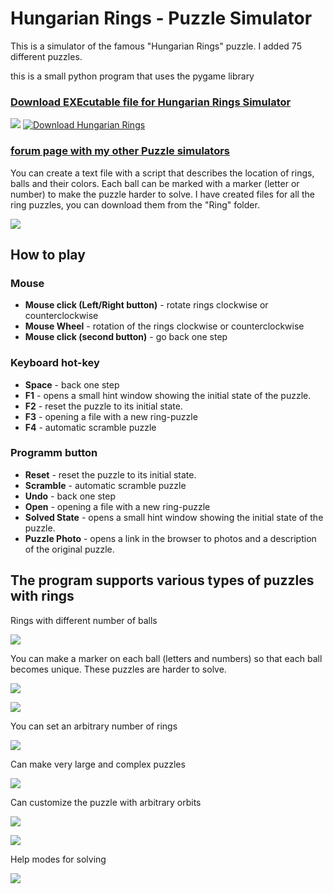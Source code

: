 # Hungarian Rings - Puzzle Simulator

This is a simulator of the famous "Hungarian Rings" puzzle.  I added 75 different puzzles.

this is a small python program that uses the pygame library

### **<a href="https://sourceforge.net/projects/hungarianrings/files/">Download EXEcutable file for Hungarian Rings Simulator</a>** 
![](https://i.imgur.com/wuVZMXf.png)
[![Download Hungarian Rings](https://a.fsdn.com/con/app/sf-download-button)](https://sourceforge.net/projects/hungarianrings/files/Hungarian%20Rings%20Setup.exe/download)


### **<a href="https://twistypuzzles.com/forum/viewtopic.php?p=422931#p422931">forum page with my other Puzzle simulators</a>**

You can create a text file with a script that describes the location of rings, balls and their colors.
Each ball can be marked with a marker (letter or number) to make the puzzle harder to solve.
I have created files for all the ring puzzles, you can download them from the "Ring" folder.


![](https://i.imgur.com/2e5m6ce.png)

## How to play
### Mouse
- **Mouse click (Left/Right button)** - rotate rings clockwise or counterclockwise
- **Mouse Wheel** - rotation of the rings clockwise or counterclockwise
- **Mouse click (second button)** - go back one step
### Keyboard hot-key
- **Space** - back one step
- **F1** - opens a small hint window showing the initial state of the puzzle.
- **F2** - reset the puzzle to its initial state.
- **F3** - opening a file with a new ring-puzzle
- **F4** - automatic scramble puzzle
### Programm button
- **Reset** - reset the puzzle to its initial state.
- **Scramble** - automatic scramble puzzle
- **Undo** - back one step
- **Open** - opening a file with a new ring-puzzle
- **Solved State** - opens a small hint window showing the initial state of the puzzle.
- **Puzzle Photo** - opens a link in the browser to photos and a description of the original puzzle.


## The program supports various types of puzzles with rings
Rings with different number of balls

![](https://i.imgur.com/fOsbdpS.png)

You can make a marker on each ball (letters and numbers) so that each ball becomes unique. These puzzles are harder to solve.

![](https://i.imgur.com/qWt1mqd.png)

![](https://i.imgur.com/EB2HNBj.png)

You can set an arbitrary number of rings

![](https://i.imgur.com/HR41tOQ.png)

Can make very large and complex puzzles

![](https://i.imgur.com/HCjzozj.png)

Can customize the puzzle with arbitrary orbits

![](https://i.imgur.com/FCGHtKG.png)

![](https://i.imgur.com/57GT6Mi.png)

Help modes for solving

![](https://i.imgur.com/nrtNHkr.png)
